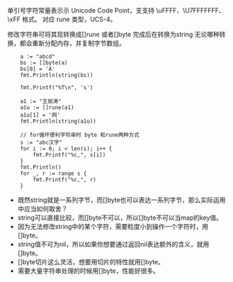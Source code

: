 单引号字符常量表⽰示 Unicode Code Point，⽀支持 \uFFFF、\U7FFFFFFF、\xFF 格式。 对应 rune 类型，UCS-4。

修改字符串可将其现转换成[]rune 或者[]byte 完成后在转换为string 无论哪种转 换，都会重新分配内存，并复制字节数组。

```
	a := "abcd"
	bs := []byte(a)
	bs[0] = 'A'
	fmt.Println(string(bs))
	
	fmt.Printf("%T\n", 's')
	
	a1 := "王丽涛"
	a1u := []rune(a1)
	a1u[1] = '网'
	fmt.Println(string(a1u))

    // for循环便利字符串时 byte 和rune两种方式
    s := "abc汉字"
	for i := 0; i < len(s); i++ {
		fmt.Printf("%c,", s[i])
	}
	fmt.Println()
	for _, r := range s {
		fmt.Printf("%c,", r)
	}
```

- 既然string就是一系列字节，而[]byte也可以表达一系列字节，那么实际运用中应当如何取舍？
- string可以直接比较，而[]byte不可以，所以[]byte不可以当map的key值。
- 因为无法修改string中的某个字符，需要粒度小到操作一个字符时，用[]byte。
- string值不可为nil，所以如果你想要通过返回nil表达额外的含义，就用[]byte。
- []byte切片这么灵活，想要用切片的特性就用[]byte。
- 需要大量字符串处理的时候用[]byte，性能好很多。